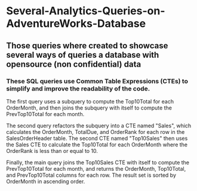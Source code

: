 # Several-Analytics-Queries-on-AdventureWorks-Database
## Those queries where created to showcase several ways of queries a database with opensource (non confidential) data





### These SQL queries use Common Table Expressions (CTEs) to simplify and improve the readability of the code.

The first query uses a subquery to compute the Top10Total for each OrderMonth, and then joins the subquery with itself to compute the PrevTop10Total for each month.

The second query refactors the subquery into a CTE named "Sales", which calculates the OrderMonth, TotalDue, and OrderRank for each row in the SalesOrderHeader table. The second CTE named "Top10Sales" then uses the Sales CTE to calculate the Top10Total for each OrderMonth where the OrderRank is less than or equal to 10.

Finally, the main query joins the Top10Sales CTE with itself to compute the PrevTop10Total for each month, and returns the OrderMonth, Top10Total, and PrevTop10Total columns for each row. The result set is sorted by OrderMonth in ascending order.
